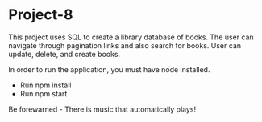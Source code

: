 # Project-8

This project uses SQL to create a library database of books. The user can navigate through pagination links and also search for books. User can update, delete, and create books. 

In order to run the application, you must have node installed.

- Run npm install
- Run npm start

Be forewarned - There is music that automatically plays!
